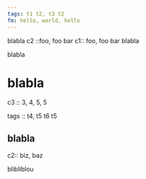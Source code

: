 ```yaml
---
tags: t1 t2, t3 t2
fm: hello, world, hello
---
```


blabla
c2 ::foo, foo bar
c1:: foo, foo bar
blabla



blabla

# blabla

c3 :: 3, 4, 5, 5

tags :: t4, t5 t6 t5

## blabla

c2:: biz, baz

blibliblou